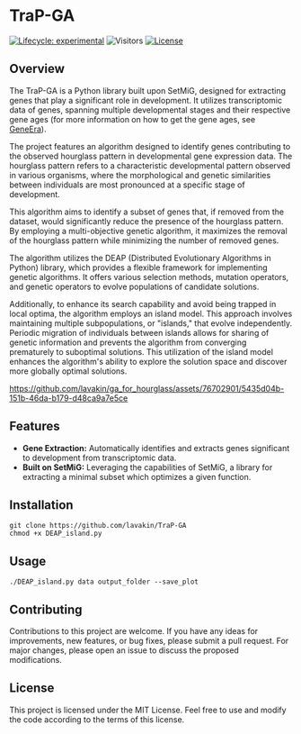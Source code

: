 # TraP-GA 
[![Lifecycle: experimental](https://img.shields.io/badge/lifecycle-experimental-orange.svg)](https://lifecycle.r-lib.org/articles/stages.html#experimental)
![Visitors](https://api.visitorbadge.io/api/visitors?path=https://github.com/lavakin/TraP-GA&label=Visitors&countColor=%23263759&style=flat)
[![License](https://img.shields.io/badge/license-MIT-blue.svg)](https://opensource.org/licenses/MIT)

## Overview

The TraP-GA is a Python library built upon SetMiG, designed for extracting genes that play a significant role in development. It utilizes transcriptomic data of genes, spanning multiple developmental stages and their respective gene ages (for more information on how to get the gene ages, see [GeneEra](https://github.com/josuebarrera/GenEra)).

The project features an algorithm designed to identify genes contributing to the observed hourglass pattern in developmental gene expression data. The hourglass pattern refers to a characteristic developmental pattern observed in various organisms, where the morphological and genetic similarities between individuals are most pronounced at a specific stage of development.

This algorithm aims to identify a subset of genes that, if removed from the dataset, would significantly reduce the presence of the hourglass pattern. By employing a multi-objective genetic algorithm, it maximizes the removal of the hourglass pattern while minimizing the number of removed genes.

The algorithm utilizes the DEAP (Distributed Evolutionary Algorithms in Python) library, which provides a flexible framework for implementing genetic algorithms. It offers various selection methods, mutation operators, and genetic operators to evolve populations of candidate solutions.

Additionally, to enhance its search capability and avoid being trapped in local optima, the algorithm employs an island model. This approach involves maintaining multiple subpopulations, or "islands," that evolve independently. Periodic migration of individuals between islands allows for sharing of genetic information and prevents the algorithm from converging prematurely to suboptimal solutions. This utilization of the island model enhances the algorithm's ability to explore the solution space and discover more globally optimal solutions.

https://github.com/lavakin/ga_for_hourglass/assets/76702901/5435d04b-151b-46da-b179-d48ca9a7e5ce

## Features

- **Gene Extraction:** Automatically identifies and extracts genes significant to development from transcriptomic data.
- **Built on SetMiG:** Leveraging the capabilities of SetMiG, a library for extracting a minimal subset which optimizes a given function.

## Installation
```
git clone https://github.com/lavakin/TraP-GA
chmod +x DEAP_island.py
```
## Usage

```
./DEAP_island.py data output_folder --save_plot
```


## Contributing

Contributions to this project are welcome. If you have any ideas for improvements, new features, or bug fixes, please submit a pull request. For major changes, please open an issue to discuss the proposed modifications.


## License

This project is licensed under the MIT License. Feel free to use and modify the code according to the terms of this license.
